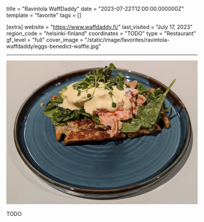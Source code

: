 title = "Ravintola WaffDaddy"
date = "2023-07-22T12:00:00.000000Z"
template = "favorite"
tags = []

[extra]
website = "https://www.waffdaddy.fi/"
last_visited = "July 17, 2023"
region_code = "helsinki-finland"
coordinates = "TODO"
type = "Restaurant"
gf_level = "full"
cover_image = "/static/image/favorites/ravintola-waffdaddy/eggs-benedict-waffle.jpg"

---

![An eggs benedict waffle](/static/image/favorites/ravintola-waffdaddy/eggs-benedict-waffle.jpg)

TODO
